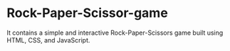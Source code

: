 # Rock-Paper-Scissor-game
It contains a simple and interactive Rock-Paper-Scissors game built using HTML, CSS, and JavaScript.
